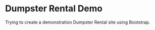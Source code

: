 <h1>Dumpster Rental Demo</h1>

Trying to create a demonstration Dumpster Rental site using Bootstrap.
